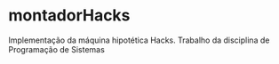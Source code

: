 # montadorHacks
Implementação da máquina hipotética Hacks. Trabalho da disciplina de Programação de Sistemas
